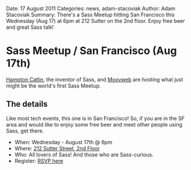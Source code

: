 Date: 17 August 2011
Categories: news, adam-stacoviak
Author: Adam Stacoviak
Summary: There's a Sass Meetup hitting San Francisco this Wednesday (Aug 17) at 6pm at 212 Sutter on the 2nd floor. Enjoy free beer and great Sass talk!

# Sass Meetup / San Francisco (Aug 17th)

[Hampton Catlin](http://hamptoncatlin.com/), the inventor of Sass, and [Moovweb](http://site.moovweb.com/) are hosting what just might be the world's first Sass Meetup.

## The details

Like most tech events, this one is in San Francisco! So, if you are in the SF area and would like to enjoy some free beer and meet other people using Sass, get there.

* When: Wednesday - August 17th @ 6pm
* Where: [212 Sutter Street, 2nd Floor](http://maps.google.com/maps?q=212+Sutter+Street,+SF&hl=en&z=16&vpsrc=0)
* Who: All lovers of Sass! And those who are Sass-curious.
* Register: [RSVP here](https://spreadsheets.google.com/spreadsheet/viewform?formkey=dElxQThEUGo1UTJsZElrXzF6TnpHR2c6MQ)